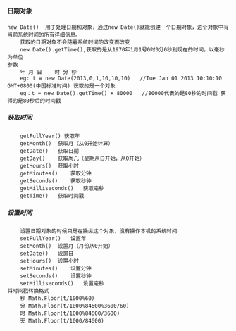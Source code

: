 #### 日期对象
    new Date()  用于处理日期和对象，通过new Date()就能创建一个日期对象，这个对象中有当前系统时间的所有详细信息。
        获取的日期对象不会随着系统时间的改变而改变
		new Date().getTime(),获取的是从1970年1月1号0时0分0秒到现在的时间，以毫秒为单位
    参数
        年 月 日    时 分 秒
        eg: t = new Date(2013,0,1,10,10,10)   //Tue Jan 01 2013 10:10:10 GMT+0800(中国标准时间) 获取的是一个对象
        eg：t = new Date().getTime() + 80000   //80000代表的是80秒的时间戳 获得的是80秒后的时间戳
##### 获取时间
        getFullYear() 获取年
        getMonth()  获取月（从0开始计算）
        getDate()   获取日期
        getDay()    获取周几（星期从日开始，从0开始）
        getHours()  获取小时
        getMinutes()    获取分钟
        getSeconds()    获取秒钟
        getMilliseconds()   获取毫秒
        getTime()   获取时间戳
##### 设置时间	
		设置日期对象的时候只是在操纵这个对象，没有操作本机的系统时间
		setFullYear()	设置年
		setMonth()	设置月（月份从0开始）
		setDate()	设置日
		setHours()	设置小时
		setMinutes()	设置分钟
		setSeconds()	设置秒钟
		setMilliseconds()	设置毫秒
	将时间戳转换格式
		秒 Math.Floor(t/1000%60)
		分 Math.Floor(t/1000%84600%3600/60)
		时 Math.Floor(t/1000%84600/3600)
		天 Math.Floor(t/1000/84600)
    